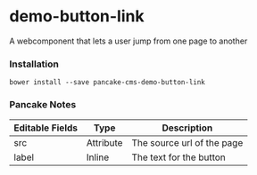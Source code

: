 # demo-button-link
A webcomponent that lets a user jump from one page to another

### Installation

```shell
bower install --save pancake-cms-demo-button-link
```

### Pancake Notes

| Editable Fields | Type | Description |
|-----------------|------|-------------|
| src | Attribute | The source url of the page |
| label | Inline | The text for the button |